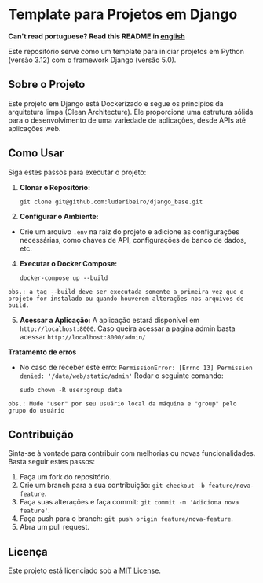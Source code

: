 # Template para Projetos em Django

**Can't read portuguese? Read this README in [english](README-en.md)**

Este repositório serve como um template para iniciar projetos em Python (versão 3.12) com o framework Django (versão 5.0).

## Sobre o Projeto

Este projeto em Django está Dockerizado e segue os princípios da arquitetura limpa (Clean Architecture). Ele proporciona uma estrutura sólida para o desenvolvimento de uma variedade de aplicações, desde APIs até aplicações web.

## Como Usar

Siga estes passos para executar o projeto:

1.  **Clonar o Repositório:**

        git clone git@github.com:luderibeiro/django_base.git

2.  **Configurar o Ambiente:**

-   Crie um arquivo `.env` na raiz do projeto e adicione as configurações necessárias, como chaves de API, configurações de banco de dados, etc.

4.  **Executar o Docker Compose:**

        docker-compose up --build

`obs.: a tag --build deve ser executada somente a primeira vez que o projeto for instalado ou quando houverem alterações nos arquivos de build.`

5. **Acessar a Aplicação:**
   A aplicação estará disponível em `http://localhost:8000`.
   Caso queira acessar a pagina admin basta acessar `http://localhost:8000/admin/`

**Tratamento de erros**

-   No caso de receber este erro: `PermissionError: [Errno 13] Permission denied: '/data/web/static/admin'`
    Rodar o seguinte comando:

        sudo chown -R user:group data

`obs.: Mude "user" por seu usuário local da máquina e "group" pelo grupo do usuário`


## Contribuição

Sinta-se à vontade para contribuir com melhorias ou novas funcionalidades. Basta seguir estes passos:

1. Faça um fork do repositório.
2. Crie um branch para a sua contribuição: `git checkout -b feature/nova-feature`.
3. Faça suas alterações e faça commit: `git commit -m 'Adiciona nova feature'`.
4. Faça push para o branch: `git push origin feature/nova-feature`.
5. Abra um pull request.

## Licença

Este projeto está licenciado sob a [MIT License](LICENSE).
